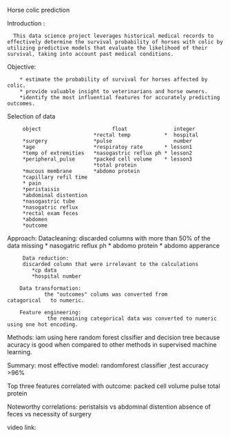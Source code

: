 ﻿Horse colic prediction

Introduction :
      

      This data science project leverages historical medical records to effectively determine the survival probability of horses with colic by utilizing predictive models that evaluate the likelihood of their survival, taking into account past medical conditions.



Objective:


        * estimate the probability of survival for horses affected by colic.
        * provide valuable insight to veterinarians and horse owners.
        *identify the most influential features for accurately predicting outcomes.




Selection of data
   


         object                       float               integer
                                *rectal temp           *  hospital
         *surgery               *pulse                    number
         *age                   *respiratoy rate       * lesson1
         *temp of extremities   *nasogastric reflux ph * lesson2
         *peripheral_pulse      *packed cell volume    * lesson3
                                *total protein
         *mucous membrane       *abdomo protein
         *capillary refil time
         * pain
         *peristaisis
         *abdominal distention
         *nasogastric tube
         *nasogatric reflux
         *rectal exam feces
         *abdomen
         *outcome
Approach:
        Datacleaning:
               discarded columns with more than 50% of the data missing
               * nasogatric reflux ph
               * abdomo protein
               * abdomo apperance

         Data reduction:
         discarded column that were irrelevant to the calculations
            *cp data
            *hospital number

        Data transformation:
                the "outcomes" colums was converted from           catagorical   to numeric.

        Feature engineering:
                 the remaining categorical data was converted to numeric using one hot encoding.


Methods: 
          iam using here random forest clssifier and decision tree
          because acuracy is good when compared to other methods in supervised machine learning.

Summary:
         most effective model:
         randomforest classifier ,test accuracy >96%

Top three features correlated with outcome:
         packed cell volume
         pulse
         total protein


Noteworthy correlations:
         peristalsis vs abdominal distention
         absence of feces vs necessity of surgery
               



video link:


         


  



